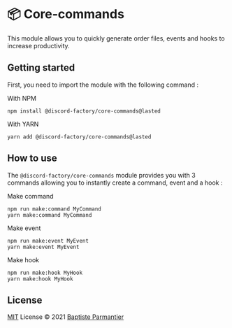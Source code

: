 # 📦 Core-commands

This module allows you to quickly generate order files, events and hooks to increase productivity.

## Getting started
First, you need to import the module with the following command :

With NPM
```
npm install @discord-factory/core-commands@lasted
```

With YARN
```
yarn add @discord-factory/core-commands@lasted
```

## How to use
The `@discord-factory/core-commands` module provides you with 3 commands allowing you to instantly create a command, event and a hook :

Make command
```
npm run make:command MyCommand
yarn make:command MyCommand
```
Make event
```
npm run make:event MyEvent
yarn make:event MyEvent
```
Make hook
```
npm run make:hook MyHook
yarn make:hook MyHook
```

## License

[MIT](./LICENSE) License © 2021 [Baptiste Parmantier](https://github.com/LeadcodeDev)
